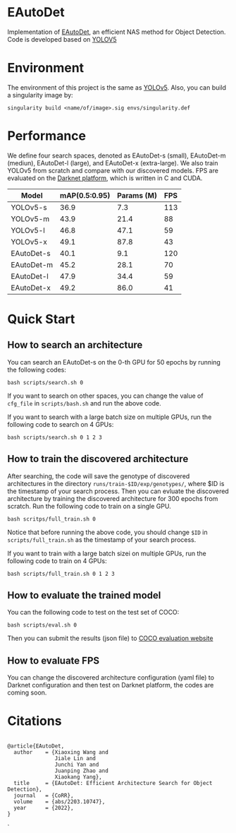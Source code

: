 # EAutoDet
Implementation of [EAutoDet](https://arxiv.org/abs/2203.10747), an efficient NAS method for Object Detection. Code is developed based on [YOLOV5](https://github.com/ultralytics/yolov5)

# Environment

The environment of this project is the same as [YOLOv5](https://github.com/ultralytics/yolov5). Also, you can build a singularity image by:

`singularity build <name/of/image>.sig envs/singularity.def`

# Performance

We define four search spaces, denoted as EAutoDet-s (small), EAutoDet-m (mediun), EAutoDet-l (large), and EAutoDet-x (extra-large). We also train YOLOv5 from scratch and compare with our discovered models. FPS are evaluated on the [Darknet platform](https://github.com/pjreddie/darknet), which is written in C and CUDA.

| Model         | mAP(0.5:0.95) | Params (M) | FPS |
| ------------------ |---------- |----------- |----|
| YOLOv5-s   |   36.9     | 7.3      |113|
| YOLOv5-m   |   43.9     | 21.4     |88|
| YOLOv5-l   |   46.8     | 47.1     |59|
| YOLOv5-x   |   49.1     | 87.8     |43|
| EAutoDet-s   |   40.1   | 9.1      |120|
| EAutoDet-m   |   45.2   | 28.1     |70|
| EAutoDet-l   |   47.9   | 34.4     |59|
| EAutoDet-x   |   49.2   | 86.0     |41

# Quick Start
## How to search an architecture
You can search an EAutoDet-s on the 0-th GPU for 50 epochs by running the following codes:

`bash scripts/search.sh 0`

If you want to search on other spaces, you can change the value of `cfg_file` in `scripts/bash.sh` and run the above code.

If you want to search with a large batch size on multiple GPUs, run the following code to search on 4 GPUs:

`bash scripts/search.sh 0 1 2 3`

## How to train the discovered architecture
After searching, the code will save the genotype of discovered architectures in the directory `runs/train-$ID/exp/genotypes/`, where $ID is the timestamp of your search process. Then you can evluate the discovered architecture by training the discovered architecture for 300 epochs from scratch. Run the following code to train on a single GPU.

`bash scritps/full_train.sh 0`

Notice that before running the above code, you should change `$ID` in `scripts/full_train.sh` as the timestamp of your search process.

If you want to train with a large batch sizei on multiple GPUs, run the following code to train on 4 GPUs:

`bash scripts/full_train.sh 0 1 2 3`

## How to evaluate the trained model
You can the following code to test on the test set of COCO:

`bash scripts/eval.sh 0`

Then you can submit the results (json file) to [COCO evaluation website](https://competitions.codalab.org/competitions/20794#learn_the_details)

## How to evaluate FPS
You can change the discovered architecture configuration (yaml file) to Darknet configuration and then test on Darknet platform, the codes are coming soon.


# Citations
<pre><code>
@article{EAutoDet,
  author    = {Xiaoxing Wang and
               Jiale Lin and
               Junchi Yan and
               Juanping Zhao and
               Xiaokang Yang},
  title     = {EAutoDet: Efficient Architecture Search for Object Detection},
  journal   = {CoRR},
  volume    = {abs/2203.10747},
  year      = {2022},
}
</code></pre>`
